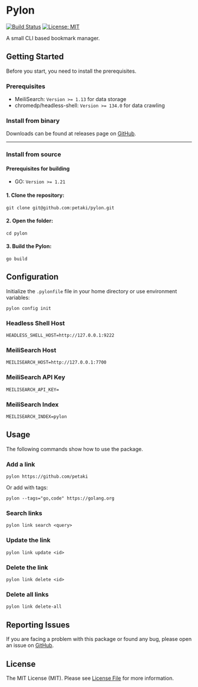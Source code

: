 # Pylon

[![Build Status](https://github.com/petaki/pylon/workflows/tests/badge.svg)](https://github.com/petaki/pylon/actions)
[![License: MIT](https://img.shields.io/badge/License-MIT-brightgreen.svg)](LICENSE.md)

A small CLI based bookmark manager.

## Getting Started

Before you start, you need to install the prerequisites.

### Prerequisites

- MeiliSearch: `Version >= 1.13` for data storage
- chromedp/headless-shell: `Version >= 134.0` for data crawling

### Install from binary

Downloads can be found at releases page on [GitHub](https://github.com/petaki/pylon/releases).

---

### Install from source

#### Prerequisites for building

- GO: `Version >= 1.21`

#### 1. Clone the repository:

```
git clone git@github.com:petaki/pylon.git
```

#### 2. Open the folder:

```
cd pylon
```

#### 3. Build the Pylon:

```
go build
```

## Configuration

Initialize the `.pylonfile` file in your home directory or use environment variables:

```
pylon config init
```

### Headless Shell Host

```
HEADLESS_SHELL_HOST=http://127.0.0.1:9222
```

### MeiliSearch Host

```
MEILISEARCH_HOST=http://127.0.0.1:7700
```

### MeiliSearch API Key

```
MEILISEARCH_API_KEY=
```

### MeiliSearch Index

```
MEILISEARCH_INDEX=pylon
```

## Usage

The following commands show how to use the package.

### Add a link

```
pylon https://github.com/petaki
```

Or add with tags:

```
pylon --tags="go,code" https://golang.org
```

### Search links

```
pylon link search <query>
```

### Update the link

```
pylon link update <id>
```

### Delete the link

```
pylon link delete <id>
```

### Delete all links

```
pylon link delete-all
```

## Reporting Issues

If you are facing a problem with this package or found any bug, please open an issue on [GitHub](https://github.com/petaki/pylon/issues).

## License

The MIT License (MIT). Please see [License File](LICENSE.md) for more information.
